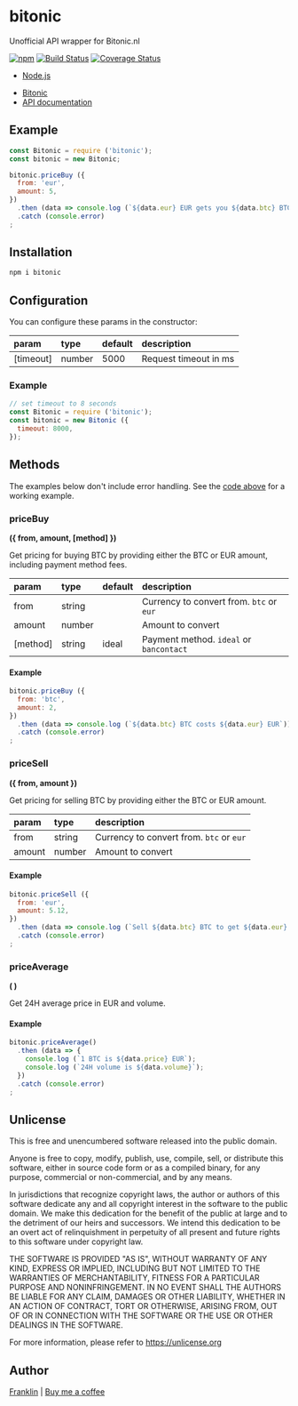 # bitonic

Unofficial API wrapper for Bitonic.nl

[![npm](https://img.shields.io/npm/v/bitonic.svg?maxAge=3600)](https://github.com/fvdm/nodejs-bitonic/blob/master/CHANGELOG.md)
[![Build Status](https://github.com/fvdm/nodejs-bitonic/actions/workflows/node.js.yml/badge.svg?branch=master)](https://github.com/fvdm/nodejs-bitonic/actions/workflows/node.js.yml)
[![Coverage Status](https://coveralls.io/repos/github/fvdm/nodejs-bitonic/badge.svg?branch=master)](https://coveralls.io/github/fvdm/nodejs-bitonic?branch=master)

+ [Node.js](https://nodejs.org)
* [Bitonic](https://bitonic.nl)
* [API documentation](https://bitonic.nl/api)


## Example

```js
const Bitonic = require ('bitonic');
const bitonic = new Bitonic;

bitonic.priceBuy ({
  from: 'eur',
  amount: 5,
})
  .then (data => console.log (`${data.eur} EUR gets you ${data.btc} BTC`))
  .catch (console.error)
;
```


## Installation

```sh
npm i bitonic
```


## Configuration

You can configure these params in the constructor:

param     | type   | default | description
:---------|:-------|:--------|:-----------
[timeout] | number | 5000    | Request timeout in ms


### Example

```js
// set timeout to 8 seconds
const Bitonic = require ('bitonic');
const bitonic = new Bitonic ({
  timeout: 8000,
});
```


## Methods

The examples below don't include error handling.
See the [code above](#example) for a working example.

### priceBuy
**({ from, amount, [method] })**

Get pricing for buying BTC by providing either the
BTC or EUR amount, including payment method fees.

param    | type     | default | description
:--------|:---------|:--------|:---------------
from     | string   |         | Currency to convert from. `btc` or `eur`
amount   | number   |         | Amount to convert
[method] | string   | ideal   | Payment method. `ideal` or `bancontact`


#### Example

```js
bitonic.priceBuy ({
  from: 'btc',
  amount: 2,
})
  .then (data => console.log (`${data.btc} BTC costs ${data.eur} EUR`))
  .catch (console.error)
;
```


### priceSell
**({ from, amount })**

Get pricing for selling BTC by providing either the
BTC or EUR amount.

param    | type     | description
:--------|:---------|:-------------------------
from     | string   | Currency to convert from. `btc` or `eur`
amount   | number   | Amount to convert


#### Example

```js
bitonic.priceSell ({
  from: 'eur',
  amount: 5.12,
})
  .then (data => console.log (`Sell ${data.btc} BTC to get ${data.eur} EUR`))
  .catch (console.error)
;
```


### priceAverage
**( )**

Get 24H average price in EUR and volume.


#### Example

```js
bitonic.priceAverage()
  .then (data => {
    console.log (`1 BTC is ${data.price} EUR`);
    console.log (`24H volume is ${data.volume}`);
  })
  .catch (console.error)
;
```


## Unlicense

This is free and unencumbered software released into the public domain.

Anyone is free to copy, modify, publish, use, compile, sell, or
distribute this software, either in source code form or as a compiled
binary, for any purpose, commercial or non-commercial, and by any
means.

In jurisdictions that recognize copyright laws, the author or authors
of this software dedicate any and all copyright interest in the
software to the public domain. We make this dedication for the benefit
of the public at large and to the detriment of our heirs and
successors. We intend this dedication to be an overt act of
relinquishment in perpetuity of all present and future rights to this
software under copyright law.

THE SOFTWARE IS PROVIDED "AS IS", WITHOUT WARRANTY OF ANY KIND,
EXPRESS OR IMPLIED, INCLUDING BUT NOT LIMITED TO THE WARRANTIES OF
MERCHANTABILITY, FITNESS FOR A PARTICULAR PURPOSE AND NONINFRINGEMENT.
IN NO EVENT SHALL THE AUTHORS BE LIABLE FOR ANY CLAIM, DAMAGES OR
OTHER LIABILITY, WHETHER IN AN ACTION OF CONTRACT, TORT OR OTHERWISE,
ARISING FROM, OUT OF OR IN CONNECTION WITH THE SOFTWARE OR THE USE OR
OTHER DEALINGS IN THE SOFTWARE.

For more information, please refer to <https://unlicense.org>


## Author

[Franklin](https://fvdm.com)
| [Buy me a coffee](https://fvdm.com/donating/)
